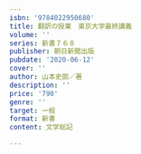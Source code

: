 ```yaml
---
isbn: '9784022950680'
title: 翻訳の授業　東京大学最終講義
volume: ''
series: 新書７６８
publisher: 朝日新聞出版
pubdate: '2020-06-12'
cover: ''
author: 山本史郎／著
description: ''
price: '790'
genre: ''
target: 一般
format: 新書
content: 文学総記

---
```


